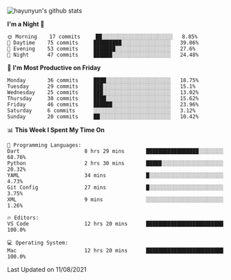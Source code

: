 
![hayunyun's github stats](https://github-readme-stats.vercel.app/api?username=hayunyun&show_icons=true)


<!--START_SECTION:waka-->
**I'm a Night 🦉** 

```text
🌞 Morning    17 commits     ██░░░░░░░░░░░░░░░░░░░░░░░   8.85% 
🌆 Daytime    75 commits     █████████░░░░░░░░░░░░░░░░   39.06% 
🌃 Evening    53 commits     ███████░░░░░░░░░░░░░░░░░░   27.6% 
🌙 Night      47 commits     ██████░░░░░░░░░░░░░░░░░░░   24.48%

```
📅 **I'm Most Productive on Friday** 

```text
Monday       36 commits     ████░░░░░░░░░░░░░░░░░░░░░   18.75% 
Tuesday      29 commits     ███░░░░░░░░░░░░░░░░░░░░░░   15.1% 
Wednesday    25 commits     ███░░░░░░░░░░░░░░░░░░░░░░   13.02% 
Thursday     30 commits     ████░░░░░░░░░░░░░░░░░░░░░   15.62% 
Friday       46 commits     ██████░░░░░░░░░░░░░░░░░░░   23.96% 
Saturday     6 commits      ░░░░░░░░░░░░░░░░░░░░░░░░░   3.12% 
Sunday       20 commits     ██░░░░░░░░░░░░░░░░░░░░░░░   10.42%

```


📊 **This Week I Spent My Time On** 

```text
💬 Programming Languages: 
Dart                     8 hrs 29 mins       █████████████████░░░░░░░░   68.76% 
Python                   2 hrs 30 mins       █████░░░░░░░░░░░░░░░░░░░░   20.32% 
YAML                     34 mins             █░░░░░░░░░░░░░░░░░░░░░░░░   4.73% 
Git Config               27 mins             █░░░░░░░░░░░░░░░░░░░░░░░░   3.75% 
XML                      9 mins              ░░░░░░░░░░░░░░░░░░░░░░░░░   1.26%

🔥 Editors: 
VS Code                  12 hrs 20 mins      █████████████████████████   100.0%

💻 Operating System: 
Mac                      12 hrs 20 mins      █████████████████████████   100.0%

```


 Last Updated on 11/08/2021
<!--END_SECTION:waka-->

<!--
**hayunyun/hayunyun** is a ✨ _special_ ✨ repository because its `README.md` (this file) appears on your GitHub profile.

Here are some ideas to get you started:

- 🔭 I’m currently working on ...
- 🌱 I’m currently learning ...
- 👯 I’m looking to collaborate on ...
- 🤔 I’m looking for help with ...
- 💬 Ask me about ...
- 📫 How to reach me: ...
- 😄 Pronouns: ...
- ⚡ Fun fact: ...
-->

